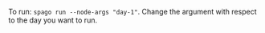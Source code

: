 To run: `spago run --node-args "day-1"`. Change the argument with respect to the day you want to run.